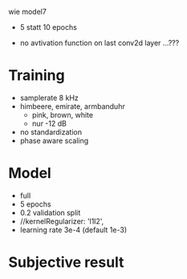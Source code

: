 wie model7 
- 5 statt 10 epochs
+ no avtivation function on last conv2d layer ...???

# Training

- samplerate 8 kHz
- himbeere, emirate, armbanduhr
  - pink, brown, white
  - nur -12 dB
- no standardization
- phase aware scaling


# Model

- full
- 5 epochs
- 0.2 validation split
- //kernelRegularizer: 'l1l2',
- learning rate 3e-4 (default 1e-3)


# Subjective result
